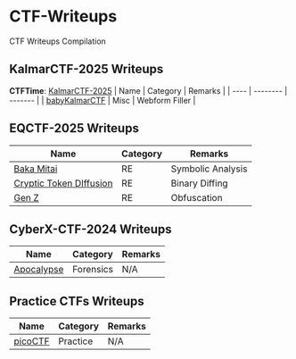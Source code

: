 # CTF-Writeups
CTF Writeups Compilation

## KalmarCTF-2025 Writeups
**CTFTime**: [KalmarCTF-2025](https://ctftime.org/event/2599/)
| Name | Category | Remarks |
| ---- | -------- | ------- |
| [babyKalmarCTF](./KalmarCTF-2025/babyKalmarCTF/) | Misc | Webform Filler |



## EQCTF-2025 Writeups

| Name | Category | Remarks |
| ---- | -------- | ------- |
| [Baka Mitai](./EQCTF-2025/Baka_Mitai/) | RE | Symbolic Analysis |
| [Cryptic Token DIffusion](./EQCTF-2025/Cryptic_Token_Diffusion/) | RE | Binary Diffing |
| [Gen Z](./EQCTF-2025/Gen_Z/) | RE | Obfuscation |


## CyberX-CTF-2024 Writeups

| Name | Category | Remarks |
| ---- | -------- | ------- |
| [Apocalypse](./CyberX-CTF-2024/Forensics/Apocalypse/) | Forensics | N/A |


## Practice CTFs Writeups

| Name | Category | Remarks |
| ---- | -------- | ------- |
| [picoCTF](./picoCTF/) | Practice | N/A |
